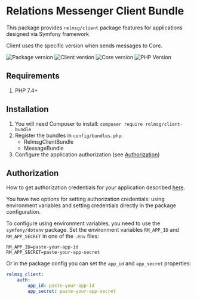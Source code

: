 # Relations Messenger Client Bundle

This package provides `relmsg/client` package features for applications designed via Symfony framework

Client uses the specific version when sends messages to Core.

![Package version](https://img.shields.io/packagist/v/relmsg/client-bundle?style=for-the-badge)
![Client version](https://img.shields.io/static/v1?label=Client&message=1.0&color=blue&style=for-the-badge)
![Core version](https://img.shields.io/static/v1?label=Core&message=1.0&color=blue&style=for-the-badge)
![PHP Version](https://img.shields.io/static/v1?label=PHP&message=^7.4&color=blue&style=for-the-badge)

## Requirements

1. PHP 7.4+

## Installation

1. You will need Composer to install: `composer require relmsg/client-bundle`
2. Register the bundles in `config/bundles.php`:
    * RelmsgClientBundle
    * MessageBundle
3. Configure the application authorization (see [Authorization](#authorization))

## Authorization

How to get authorization credentials for your application described [here](https://dev.relmsg.ru/authorization).

You have two options for setting authorization credentials: using environment variables and setting credentials directly in the package configuration.

To configure using environment variables, you need to use the `symfony/dotenv` package. Set the environment variables `RM_APP_ID` and` RM_APP_SECRET` in one of the `.env` files:
```dotenv
RM_APP_ID=paste-your-app-id
RM_APP_SECRET=paste-your-app-secret
```

Or in the package config you can set the `app_id` and `app_secret` properties:
```yaml
relmsg_client:
    auth:
        app_id: paste-your-app-id
        app_secret: paste-your-app-secret
```
